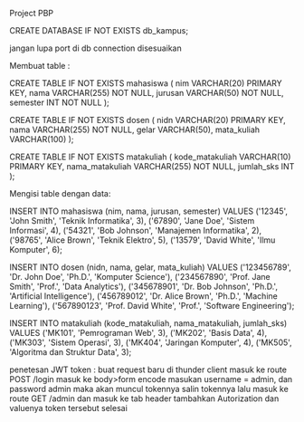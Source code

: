 Project PBP

CREATE DATABASE IF NOT EXISTS db_kampus;

jangan lupa port di db connection disesuaikan

Membuat table :

CREATE TABLE IF NOT EXISTS mahasiswa (
  nim VARCHAR(20) PRIMARY KEY,
  nama VARCHAR(255) NOT NULL,
  jurusan VARCHAR(50) NOT NULL,
  semester INT NOT NULL
);

CREATE TABLE IF NOT EXISTS dosen (
  nidn VARCHAR(20) PRIMARY KEY,
  nama VARCHAR(255) NOT NULL,
  gelar VARCHAR(50),
  mata_kuliah VARCHAR(100)
);

CREATE TABLE IF NOT EXISTS matakuliah (
  kode_matakuliah VARCHAR(10) PRIMARY KEY,
  nama_matakuliah VARCHAR(255) NOT NULL,
  jumlah_sks INT
);

Mengisi table dengan data:

INSERT INTO mahasiswa (nim, nama, jurusan, semester) VALUES
('12345', 'John Smith', 'Teknik Informatika', 3),
('67890', 'Jane Doe', 'Sistem Informasi', 4),
('54321', 'Bob Johnson', 'Manajemen Informatika', 2),
('98765', 'Alice Brown', 'Teknik Elektro', 5),
('13579', 'David White', 'Ilmu Komputer', 6);

INSERT INTO dosen (nidn, nama, gelar, mata_kuliah) VALUES
('123456789', 'Dr. John Doe', 'Ph.D.', 'Komputer Science'),
('234567890', 'Prof. Jane Smith', 'Prof.', 'Data Analytics'),
('345678901', 'Dr. Bob Johnson', 'Ph.D.', 'Artificial Intelligence'),
('456789012', 'Dr. Alice Brown', 'Ph.D.', 'Machine Learning'),
('567890123', 'Prof. David White', 'Prof.', 'Software Engineering');

INSERT INTO matakuliah (kode_matakuliah, nama_matakuliah, jumlah_sks) VALUES
('MK101', 'Pemrograman Web', 3),
('MK202', 'Basis Data', 4),
('MK303', 'Sistem Operasi', 3),
('MK404', 'Jaringan Komputer', 4),
('MK505', 'Algoritma dan Struktur Data', 3);

penetesan JWT token :
buat request baru di thunder client
masuk ke route POST /login
masuk ke body>form encode 
masukan username = admin, dan password admin
maka akan muncul tokennya
salin tokennya lalu
masuk ke route GET /admin
dan masuk ke tab header
tambahkan Autorization dan valuenya token tersebut
selesai
